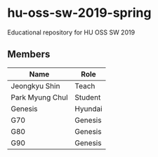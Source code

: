 # hu-oss-sw-2019-spring
Educational repository for HU OSS SW 2019

## Members

| Name | Role |
|------|------|
| Jeongkyu Shin | Teach | 
| Park Myung Chul | Student |
| Genesis | Hyundai |
| G70 | Genesis |
| G80 | Genesis |
| G90 | Genesis |

